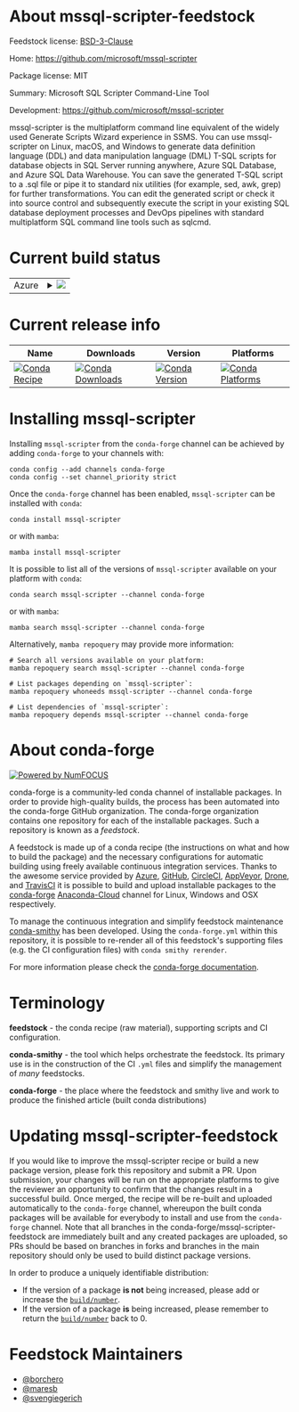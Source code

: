 About mssql-scripter-feedstock
==============================

Feedstock license: [BSD-3-Clause](https://github.com/conda-forge/mssql-scripter-feedstock/blob/main/LICENSE.txt)

Home: https://github.com/microsoft/mssql-scripter

Package license: MIT

Summary: Microsoft SQL Scripter Command-Line Tool

Development: https://github.com/microsoft/mssql-scripter

mssql-scripter is the multiplatform command line equivalent of the widely
used Generate Scripts Wizard experience in SSMS. You can use mssql-scripter
on Linux, macOS, and Windows to generate data definition language (DDL) and
data manipulation language (DML) T-SQL scripts for database objects in SQL
Server running anywhere, Azure SQL Database, and Azure SQL Data Warehouse.
You can save the generated T-SQL script to a .sql file or pipe it to
standard nix utilities (for example, sed, awk, grep) for further
transformations. You can edit the generated script or check it into source
control and subsequently execute the script in your existing SQL database
deployment processes and DevOps pipelines with standard multiplatform SQL
command line tools such as sqlcmd.


Current build status
====================


<table>
    
  <tr>
    <td>Azure</td>
    <td>
      <details>
        <summary>
          <a href="https://dev.azure.com/conda-forge/feedstock-builds/_build/latest?definitionId=12800&branchName=main">
            <img src="https://dev.azure.com/conda-forge/feedstock-builds/_apis/build/status/mssql-scripter-feedstock?branchName=main">
          </a>
        </summary>
        <table>
          <thead><tr><th>Variant</th><th>Status</th></tr></thead>
          <tbody><tr>
              <td>linux_64_python3.10.____cpython</td>
              <td>
                <a href="https://dev.azure.com/conda-forge/feedstock-builds/_build/latest?definitionId=12800&branchName=main">
                  <img src="https://dev.azure.com/conda-forge/feedstock-builds/_apis/build/status/mssql-scripter-feedstock?branchName=main&jobName=linux&configuration=linux%20linux_64_python3.10.____cpython" alt="variant">
                </a>
              </td>
            </tr><tr>
              <td>linux_64_python3.8.____73_pypy</td>
              <td>
                <a href="https://dev.azure.com/conda-forge/feedstock-builds/_build/latest?definitionId=12800&branchName=main">
                  <img src="https://dev.azure.com/conda-forge/feedstock-builds/_apis/build/status/mssql-scripter-feedstock?branchName=main&jobName=linux&configuration=linux%20linux_64_python3.8.____73_pypy" alt="variant">
                </a>
              </td>
            </tr><tr>
              <td>linux_64_python3.8.____cpython</td>
              <td>
                <a href="https://dev.azure.com/conda-forge/feedstock-builds/_build/latest?definitionId=12800&branchName=main">
                  <img src="https://dev.azure.com/conda-forge/feedstock-builds/_apis/build/status/mssql-scripter-feedstock?branchName=main&jobName=linux&configuration=linux%20linux_64_python3.8.____cpython" alt="variant">
                </a>
              </td>
            </tr><tr>
              <td>linux_64_python3.9.____73_pypy</td>
              <td>
                <a href="https://dev.azure.com/conda-forge/feedstock-builds/_build/latest?definitionId=12800&branchName=main">
                  <img src="https://dev.azure.com/conda-forge/feedstock-builds/_apis/build/status/mssql-scripter-feedstock?branchName=main&jobName=linux&configuration=linux%20linux_64_python3.9.____73_pypy" alt="variant">
                </a>
              </td>
            </tr><tr>
              <td>linux_64_python3.9.____cpython</td>
              <td>
                <a href="https://dev.azure.com/conda-forge/feedstock-builds/_build/latest?definitionId=12800&branchName=main">
                  <img src="https://dev.azure.com/conda-forge/feedstock-builds/_apis/build/status/mssql-scripter-feedstock?branchName=main&jobName=linux&configuration=linux%20linux_64_python3.9.____cpython" alt="variant">
                </a>
              </td>
            </tr><tr>
              <td>osx_64_python3.10.____cpython</td>
              <td>
                <a href="https://dev.azure.com/conda-forge/feedstock-builds/_build/latest?definitionId=12800&branchName=main">
                  <img src="https://dev.azure.com/conda-forge/feedstock-builds/_apis/build/status/mssql-scripter-feedstock?branchName=main&jobName=osx&configuration=osx%20osx_64_python3.10.____cpython" alt="variant">
                </a>
              </td>
            </tr><tr>
              <td>osx_64_python3.8.____73_pypy</td>
              <td>
                <a href="https://dev.azure.com/conda-forge/feedstock-builds/_build/latest?definitionId=12800&branchName=main">
                  <img src="https://dev.azure.com/conda-forge/feedstock-builds/_apis/build/status/mssql-scripter-feedstock?branchName=main&jobName=osx&configuration=osx%20osx_64_python3.8.____73_pypy" alt="variant">
                </a>
              </td>
            </tr><tr>
              <td>osx_64_python3.8.____cpython</td>
              <td>
                <a href="https://dev.azure.com/conda-forge/feedstock-builds/_build/latest?definitionId=12800&branchName=main">
                  <img src="https://dev.azure.com/conda-forge/feedstock-builds/_apis/build/status/mssql-scripter-feedstock?branchName=main&jobName=osx&configuration=osx%20osx_64_python3.8.____cpython" alt="variant">
                </a>
              </td>
            </tr><tr>
              <td>osx_64_python3.9.____73_pypy</td>
              <td>
                <a href="https://dev.azure.com/conda-forge/feedstock-builds/_build/latest?definitionId=12800&branchName=main">
                  <img src="https://dev.azure.com/conda-forge/feedstock-builds/_apis/build/status/mssql-scripter-feedstock?branchName=main&jobName=osx&configuration=osx%20osx_64_python3.9.____73_pypy" alt="variant">
                </a>
              </td>
            </tr><tr>
              <td>osx_64_python3.9.____cpython</td>
              <td>
                <a href="https://dev.azure.com/conda-forge/feedstock-builds/_build/latest?definitionId=12800&branchName=main">
                  <img src="https://dev.azure.com/conda-forge/feedstock-builds/_apis/build/status/mssql-scripter-feedstock?branchName=main&jobName=osx&configuration=osx%20osx_64_python3.9.____cpython" alt="variant">
                </a>
              </td>
            </tr><tr>
              <td>win_64_python3.10.____cpython</td>
              <td>
                <a href="https://dev.azure.com/conda-forge/feedstock-builds/_build/latest?definitionId=12800&branchName=main">
                  <img src="https://dev.azure.com/conda-forge/feedstock-builds/_apis/build/status/mssql-scripter-feedstock?branchName=main&jobName=win&configuration=win%20win_64_python3.10.____cpython" alt="variant">
                </a>
              </td>
            </tr><tr>
              <td>win_64_python3.8.____73_pypy</td>
              <td>
                <a href="https://dev.azure.com/conda-forge/feedstock-builds/_build/latest?definitionId=12800&branchName=main">
                  <img src="https://dev.azure.com/conda-forge/feedstock-builds/_apis/build/status/mssql-scripter-feedstock?branchName=main&jobName=win&configuration=win%20win_64_python3.8.____73_pypy" alt="variant">
                </a>
              </td>
            </tr><tr>
              <td>win_64_python3.8.____cpython</td>
              <td>
                <a href="https://dev.azure.com/conda-forge/feedstock-builds/_build/latest?definitionId=12800&branchName=main">
                  <img src="https://dev.azure.com/conda-forge/feedstock-builds/_apis/build/status/mssql-scripter-feedstock?branchName=main&jobName=win&configuration=win%20win_64_python3.8.____cpython" alt="variant">
                </a>
              </td>
            </tr><tr>
              <td>win_64_python3.9.____73_pypy</td>
              <td>
                <a href="https://dev.azure.com/conda-forge/feedstock-builds/_build/latest?definitionId=12800&branchName=main">
                  <img src="https://dev.azure.com/conda-forge/feedstock-builds/_apis/build/status/mssql-scripter-feedstock?branchName=main&jobName=win&configuration=win%20win_64_python3.9.____73_pypy" alt="variant">
                </a>
              </td>
            </tr><tr>
              <td>win_64_python3.9.____cpython</td>
              <td>
                <a href="https://dev.azure.com/conda-forge/feedstock-builds/_build/latest?definitionId=12800&branchName=main">
                  <img src="https://dev.azure.com/conda-forge/feedstock-builds/_apis/build/status/mssql-scripter-feedstock?branchName=main&jobName=win&configuration=win%20win_64_python3.9.____cpython" alt="variant">
                </a>
              </td>
            </tr>
          </tbody>
        </table>
      </details>
    </td>
  </tr>
</table>

Current release info
====================

| Name | Downloads | Version | Platforms |
| --- | --- | --- | --- |
| [![Conda Recipe](https://img.shields.io/badge/recipe-mssql--scripter-green.svg)](https://anaconda.org/conda-forge/mssql-scripter) | [![Conda Downloads](https://img.shields.io/conda/dn/conda-forge/mssql-scripter.svg)](https://anaconda.org/conda-forge/mssql-scripter) | [![Conda Version](https://img.shields.io/conda/vn/conda-forge/mssql-scripter.svg)](https://anaconda.org/conda-forge/mssql-scripter) | [![Conda Platforms](https://img.shields.io/conda/pn/conda-forge/mssql-scripter.svg)](https://anaconda.org/conda-forge/mssql-scripter) |

Installing mssql-scripter
=========================

Installing `mssql-scripter` from the `conda-forge` channel can be achieved by adding `conda-forge` to your channels with:

```
conda config --add channels conda-forge
conda config --set channel_priority strict
```

Once the `conda-forge` channel has been enabled, `mssql-scripter` can be installed with `conda`:

```
conda install mssql-scripter
```

or with `mamba`:

```
mamba install mssql-scripter
```

It is possible to list all of the versions of `mssql-scripter` available on your platform with `conda`:

```
conda search mssql-scripter --channel conda-forge
```

or with `mamba`:

```
mamba search mssql-scripter --channel conda-forge
```

Alternatively, `mamba repoquery` may provide more information:

```
# Search all versions available on your platform:
mamba repoquery search mssql-scripter --channel conda-forge

# List packages depending on `mssql-scripter`:
mamba repoquery whoneeds mssql-scripter --channel conda-forge

# List dependencies of `mssql-scripter`:
mamba repoquery depends mssql-scripter --channel conda-forge
```


About conda-forge
=================

[![Powered by
NumFOCUS](https://img.shields.io/badge/powered%20by-NumFOCUS-orange.svg?style=flat&colorA=E1523D&colorB=007D8A)](https://numfocus.org)

conda-forge is a community-led conda channel of installable packages.
In order to provide high-quality builds, the process has been automated into the
conda-forge GitHub organization. The conda-forge organization contains one repository
for each of the installable packages. Such a repository is known as a *feedstock*.

A feedstock is made up of a conda recipe (the instructions on what and how to build
the package) and the necessary configurations for automatic building using freely
available continuous integration services. Thanks to the awesome service provided by
[Azure](https://azure.microsoft.com/en-us/services/devops/), [GitHub](https://github.com/),
[CircleCI](https://circleci.com/), [AppVeyor](https://www.appveyor.com/),
[Drone](https://cloud.drone.io/welcome), and [TravisCI](https://travis-ci.com/)
it is possible to build and upload installable packages to the
[conda-forge](https://anaconda.org/conda-forge) [Anaconda-Cloud](https://anaconda.org/)
channel for Linux, Windows and OSX respectively.

To manage the continuous integration and simplify feedstock maintenance
[conda-smithy](https://github.com/conda-forge/conda-smithy) has been developed.
Using the ``conda-forge.yml`` within this repository, it is possible to re-render all of
this feedstock's supporting files (e.g. the CI configuration files) with ``conda smithy rerender``.

For more information please check the [conda-forge documentation](https://conda-forge.org/docs/).

Terminology
===========

**feedstock** - the conda recipe (raw material), supporting scripts and CI configuration.

**conda-smithy** - the tool which helps orchestrate the feedstock.
                   Its primary use is in the construction of the CI ``.yml`` files
                   and simplify the management of *many* feedstocks.

**conda-forge** - the place where the feedstock and smithy live and work to
                  produce the finished article (built conda distributions)


Updating mssql-scripter-feedstock
=================================

If you would like to improve the mssql-scripter recipe or build a new
package version, please fork this repository and submit a PR. Upon submission,
your changes will be run on the appropriate platforms to give the reviewer an
opportunity to confirm that the changes result in a successful build. Once
merged, the recipe will be re-built and uploaded automatically to the
`conda-forge` channel, whereupon the built conda packages will be available for
everybody to install and use from the `conda-forge` channel.
Note that all branches in the conda-forge/mssql-scripter-feedstock are
immediately built and any created packages are uploaded, so PRs should be based
on branches in forks and branches in the main repository should only be used to
build distinct package versions.

In order to produce a uniquely identifiable distribution:
 * If the version of a package **is not** being increased, please add or increase
   the [``build/number``](https://docs.conda.io/projects/conda-build/en/latest/resources/define-metadata.html#build-number-and-string).
 * If the version of a package **is** being increased, please remember to return
   the [``build/number``](https://docs.conda.io/projects/conda-build/en/latest/resources/define-metadata.html#build-number-and-string)
   back to 0.

Feedstock Maintainers
=====================

* [@borchero](https://github.com/borchero/)
* [@maresb](https://github.com/maresb/)
* [@svengiegerich](https://github.com/svengiegerich/)


